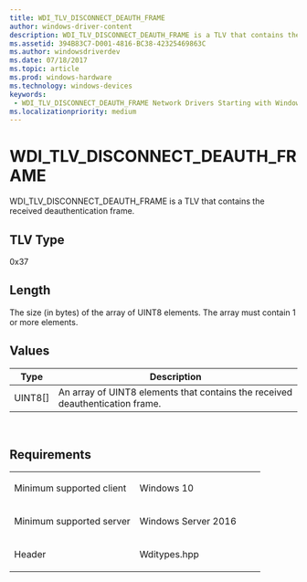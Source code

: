 ```yaml
---
title: WDI_TLV_DISCONNECT_DEAUTH_FRAME
author: windows-driver-content
description: WDI_TLV_DISCONNECT_DEAUTH_FRAME is a TLV that contains the received deauthentication frame.
ms.assetid: 394B83C7-D001-4816-BC38-42325469863C
ms.author: windowsdriverdev 
ms.date: 07/18/2017 
ms.topic: article 
ms.prod: windows-hardware 
ms.technology: windows-devices 
keywords:
 - WDI_TLV_DISCONNECT_DEAUTH_FRAME Network Drivers Starting with Windows Vista
ms.localizationpriority: medium
---
```


# WDI\_TLV\_DISCONNECT\_DEAUTH\_FRAME


WDI\_TLV\_DISCONNECT\_DEAUTH\_FRAME is a TLV that contains the received deauthentication frame.

## TLV Type


0x37

## Length


The size (in bytes) of the array of UINT8 elements. The array must contain 1 or more elements.

## Values


| Type      | Description                                                                   |
|-----------|-------------------------------------------------------------------------------|
| UINT8\[\] | An array of UINT8 elements that contains the received deauthentication frame. |

 

Requirements
------------

<table>
<colgroup>
<col width="50%" />
<col width="50%" />
</colgroup>
<tbody>
<tr class="odd">
<td><p>Minimum supported client</p></td>
<td><p>Windows 10</p></td>
</tr>
<tr class="even">
<td><p>Minimum supported server</p></td>
<td><p>Windows Server 2016</p></td>
</tr>
<tr class="odd">
<td><p>Header</p></td>
<td>Wditypes.hpp</td>
</tr>
</tbody>
</table>

 

 




